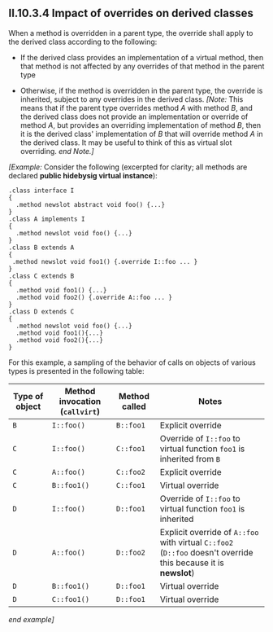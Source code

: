 ## II.10.3.4 Impact of overrides on derived classes

When a method is overridden in a parent type, the override shall apply to the derived class according to the following:

 * If the derived class provides an implementation of a virtual method, then that method is not affected by any overrides of that method in the parent type

 * Otherwise, if the method is overridden in the parent type, the override is inherited, subject to any overrides in the derived class. _[Note:_ This means that if the parent type overrides method _A_ with method _B_, and the derived class does not provide an implementation or override of method _A_, but provides an overriding implementation of method _B_, then it is the derived class' implementation of _B_ that will override method _A_ in the derived class. It may be useful to think of this as virtual slot overriding. _end Note.]_

_[Example:_ Consider the following (excerpted for clarity; all methods are declared **public hidebysig virtual instance**):

 ```ilasm
 .class interface I
 {
   .method newslot abstract void foo() {...}
 }
 .class A implements I
 {
   .method newslot void foo() {...}
 }
 .class B extends A
 { 
  .method newslot void foo1() {.override I::foo ... }
 }
 .class C extends B
 {
   .method void foo1() {...}
   .method void foo2() {.override A::foo ... }
 }
 .class D extends C
 {
   .method newslot void foo() {...}
   .method void foo1(){...}
   .method void foo2(){...}
 }
 ```

For this example, a sampling of the behavior of calls on objects of various types is presented in the following table:

 | Type of object | Method invocation (`callvirt`) | Method called | Notes
 | ---- | ---- | ---- | ----
 | `B` | `I::foo()` | `B::foo1` | Explicit override
 | `C` | `I::foo()` | `C::foo1` | Override of `I::foo` to virtual function `foo1` is inherited from `B`
 | `C` | `A::foo()` | `C::foo2` | Explicit override
 | `C` | `B::foo1()` | `C::foo1` | Virtual override
 | `D` | `I::foo()` | `D::foo1` | Override of `I::foo` to virtual function `foo1` is inherited
 | `D` | `A::foo()` | `D::foo2` | Explicit override of `A::foo` with virtual `C::foo2` (`D::foo` doesn't override this because it is **newslot**)
 | `D` | `B::foo1()` | `D::foo1` | Virtual override
 | `D` | `C::foo1()` | `D::foo1` | Virtual override
 
_end example]_
